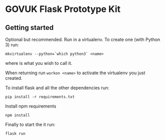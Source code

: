 # GOVUK Flask Prototype Kit

## Getting started

Optional but recommended. Run in a virtualenv. To create one (with Python 3) run:

```
mkvirtualenv --python=`which python3` <name>
```
where <name> is what you wish to call it.

When returning run `workon <name>` to activate the virtualenv you just created.

To install flask and all the other dependencies run:

```
pip install -r requirements.txt
```

Install npm requirements

```
npm install
```

Finally to start the it run:

```
flask run
```